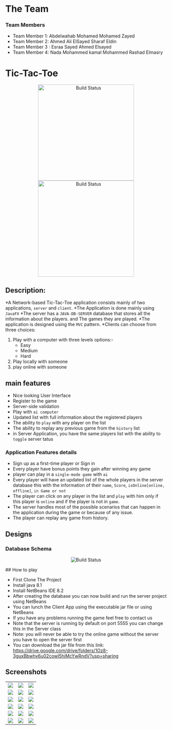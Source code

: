 # The Team
### Team Members
* Team Member 1: Abdelwahab Mohamed Mohamed Zayed
* Team Member 2: Ahmed Ali ElSayed Sharaf Eldin
* Team Member 3 : Esraa Sayed Ahmed Elsayed
* Team Member 4: Nada Mohammed kamal Mohammed Rashad Elmasry

# Tic-Tac-Toe

<p align="center">
   <img src="https://user-images.githubusercontent.com/53404081/158030182-af3ec3aa-a957-4870-8eb1-50dfc753bae1.jpeg" alt="Build Status" width="300">
   <img src="https://user-images.githubusercontent.com/53404081/158030235-87690d2f-42ab-403d-993e-e74c4f4b3fd2.jpeg" alt="Build Status" width="300">

</p>

## Description:
 
*A Network-based Tic-Tac-Toe application consists mainly of two applications, `server` and `client`. 
*The Application is done mainly using `JavaFX` 
*The server has a `JAVA-DB-SERVER` database that stores all the information about the players. and The games they are played. 
*The application is designed using the  `MVC` pattern. 
*Clients can choose from three choices:
1) Play with a computer with three levels options:-
    - Easy
    - Medium
    - Hard
2) Play locally with someone
3) play online with someone


## main features

- Nice looking User Interface
- Register to the game
- Server-side validation
- Play with `ai computer`
- Updated list with full information about the registered players
- The ability to `play` with any player on the list
- The ability to replay any previous game from the `history` list
- in Server Application, you have the same players  list with the ability to `toggle` server tatus

### Application Features details

- Sign up as a first-time player or Sign in
- Every player have bonus points they gain after winning any game
- player can play in a `single-mode game` with `ai`
- Every player will have an updated list of the whole players in the server database 
this with the information of their `name`, `Score`, `isOnline[online, offline]`, `in Game or not`
- The player can click on any player in the list and `play` with him
only if this player is `online` and if the player is not in `game`.
- The server handles most of the possible scenarios that can happen in the application during the game or because of any issue.
- The player can replay any game from history.

## Designs
### Database Schema
<p align="center">
       <img src="https://user-images.githubusercontent.com/53404081/158031031-b2f5ec7b-c5e1-4998-bb25-41f100f5e57c.png" alt="Build Status">
</p>
## How to play

- First Clone The Project
- Install java 8.1
- Install NetBeans IDE 8.2
- After creating the database you can now build and run the server project using NetBeans
- You can lunch the Client App using the executable jar file or using NetBeans 
- If you have any problems running the game feel free to contact us
- Note that the server is running by default on port 5555  you can change this in the Server class
- Note: you will never be able to try the online game without the server you have to open the server first 
- You can download the jar file from this link: https://drive.google.com/drive/folders/1Oz8-3guxBbwhv6u02cowI5hiMcYwRndV?usp=sharing
## Screenshots
<table>
  <tr>
    <td>
       <img src="https://user-images.githubusercontent.com/53404081/158031389-2fdb8e1c-0594-4c44-9359-be43f64bcfee.jpeg"> </img>
    </td>
   <td>
      <img src="https://user-images.githubusercontent.com/53404081/158031388-3ffbdd34-675c-4bc5-9be6-ba301be8c3c1.jpeg"></img>
   </td>
    <td>
       <img src="https://user-images.githubusercontent.com/53404081/158031387-c0a1970c-6051-4700-94bf-09222c6437b0.jpeg"></img>
    </td>
  </tr>
   <tr>
    <td>
       <img src="https://user-images.githubusercontent.com/53404081/158031386-aa3eca77-972b-4702-942d-c97f09bba0c7.jpeg"></img>
    </td>
    <td>
       <img src="https://user-images.githubusercontent.com/53404081/158031385-9884b8b1-2847-4f66-af4c-6470ff0c3231.jpeg"></img>
    </td>
    <td>
       <img src="https://user-images.githubusercontent.com/53404081/158031384-63e50b73-0ede-49bc-9d30-82050da6ac38.jpeg"></img>
    </td>
  </tr>
  <tr>
    <td>
       <img src="https://user-images.githubusercontent.com/53404081/158031383-84618dbd-d1d9-4d4c-b871-1ac7b2db0dc9.jpeg"></img>
    </td>
      <td>
       <img src="https://user-images.githubusercontent.com/53404081/158031382-3a333960-2636-4e99-8135-b5f3448a5650.jpeg"></img>
    </td>
     <td>
       <img src="https://user-images.githubusercontent.com/53404081/158031380-e964f4af-6cb4-4851-a3a7-1e705b5347bd.jpeg"></img>
    </td>
  </tr>
   <tr>
    <td>
       <img src="https://user-images.githubusercontent.com/53404081/158031378-3dacbbef-f00b-4943-9177-a1ef0e21585a.jpeg"></img>
    </td>
      <td>
       <img src="https://user-images.githubusercontent.com/53404081/158031376-71c90a64-91fd-482d-9b4e-312ed5ae6dde.jpeg"></img>
    </td>
     <td>
       <img src="https://user-images.githubusercontent.com/53404081/158031392-523d0017-6f32-4c3c-bf21-e3fce4fad01b.jpeg"></img>
    </td>
  </tr>
   <tr>
    <td>
       <img src="https://user-images.githubusercontent.com/53404081/158031393-3174ba8a-5a0e-43cb-bb62-be9a670ee5fd.jpeg"></img>
    </td>
      <td>
       <img src="https://user-images.githubusercontent.com/53404081/158031404-d6d0f753-92a6-4edc-9b8d-13de65d0fa63.jpeg"></img>
    </td>
     <td>
       <img src="https://user-images.githubusercontent.com/53404081/158031403-5d2dc438-6ea5-48ae-8b97-3113e301bc45.jpeg"></img>
    </td>
  </tr>
   <tr>
    <td>
       <img src="https://user-images.githubusercontent.com/53404081/158031401-b3273b81-9daf-4608-ae01-bedcf25c264a.jpeg"></img>
    </td>
      <td>
       <img src="https://user-images.githubusercontent.com/53404081/158031398-33a97b94-f9a8-4f26-bcc0-49e0d906d47e.jpeg"></img>
    </td>
     <td>
       <img src="https://user-images.githubusercontent.com/53404081/158031396-f8c660f4-2475-4880-ac40-9bd6b4250754.jpeg"></img>
    </td>
  </tr>
</table>

